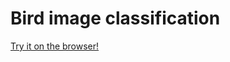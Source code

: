 # Bird image classification
 
[Try it on the browser!](https://leoffx.github.io/bird-classification/)
